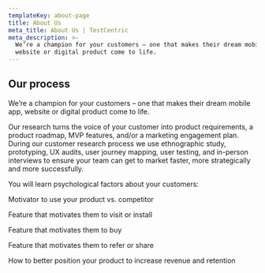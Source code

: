 ```yaml
---
templateKey: about-page
title: About Us
meta_title: About Us | TestCentric
meta_description: >-
  We’re a champion for your customers – one that makes their dream mobile app,
  website or digital product come to life.
---
```

## Our process

We’re a champion for your customers – one that makes their dream mobile app, website or digital product come to life.



Our research turns the voice of your customer into product requirements, a product roadmap, MVP features, and/or a marketing engagement plan. During our customer research process we use ethnographic study, prototyping, UX audits, user journey mapping, user testing, and in-person interviews to ensure your team can get to market faster, more strategically and more successfully.



You will learn psychological factors about your customers:

Motivator to use your product vs. competitor

Feature that motivates them to visit or install

Feature that motivates them to buy

Feature that motivates them to refer or share

How to better position your product to increase revenue and retention
